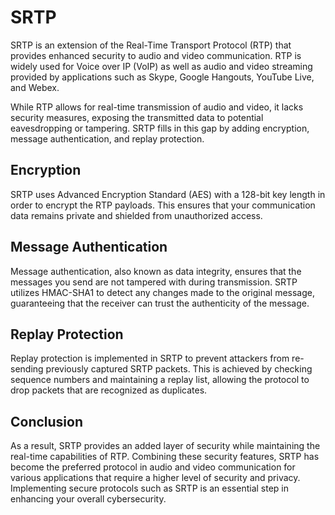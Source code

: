# SRTP

SRTP is an extension of the Real-Time Transport Protocol (RTP) that provides enhanced security to audio and video communication. RTP is widely used for Voice over IP (VoIP) as well as audio and video streaming provided by applications such as Skype, Google Hangouts, YouTube Live, and Webex.

While RTP allows for real-time transmission of audio and video, it lacks security measures, exposing the transmitted data to potential eavesdropping or tampering. SRTP fills in this gap by adding encryption, message authentication, and replay protection.

## Encryption

SRTP uses Advanced Encryption Standard (AES) with a 128-bit key length in order to encrypt the RTP payloads. This ensures that your communication data remains private and shielded from unauthorized access.

## Message Authentication

Message authentication, also known as data integrity, ensures that the messages you send are not tampered with during transmission. SRTP utilizes HMAC-SHA1 to detect any changes made to the original message, guaranteeing that the receiver can trust the authenticity of the message.

## Replay Protection

Replay protection is implemented in SRTP to prevent attackers from re-sending previously captured SRTP packets. This is achieved by checking sequence numbers and maintaining a replay list, allowing the protocol to drop packets that are recognized as duplicates.

## Conclusion

As a result, SRTP provides an added layer of security while maintaining the real-time capabilities of RTP. Combining these security features, SRTP has become the preferred protocol in audio and video communication for various applications that require a higher level of security and privacy. Implementing secure protocols such as SRTP is an essential step in enhancing your overall cybersecurity.